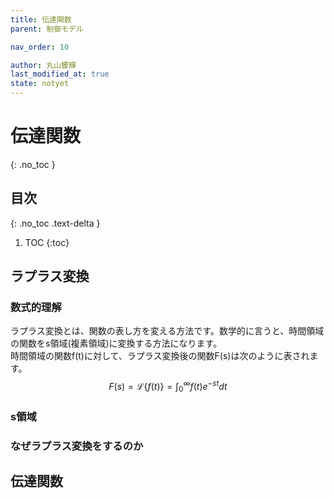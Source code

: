 ```yaml
---
title: 伝達関数
parent: 制御モデル

nav_order: 10

author: 丸山響輝
last_modified_at: true
state: notyet
---
```


# **伝達関数**
{: .no_toc }

## 目次
{: .no_toc .text-delta }

1. TOC
{:toc}

## ラプラス変換
### 数式的理解
ラプラス変換とは、関数の表し方を変える方法です。数学的に言うと、時間領域の関数をs領域(複素領域)に変換する方法になります。  
時間領域の関数f(t)に対して、ラプラス変換後の関数F(s)は次のように表されます。  
$$ F(s) = \mathcal{L}\{f(t)\} = \int_{0}^{\infty} f(t) e^{-st}  dt $$

### s領域
### なぜラプラス変換をするのか

## 伝達関数

